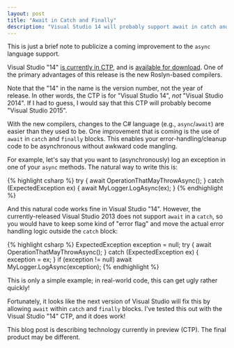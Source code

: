 ```yaml
---
layout: post
title: "Await in Catch and Finally"
description: "Visual Studio 14 will probably support await in catch and finally blocks."
---
```


This is just a brief note to publicize a coming improvement to the `async` language support.

Visual Studio "14" [is currently in CTP](https://docs.microsoft.com/en-us/archive/blogs/somasegar/visual-studio-14-ctp?WT.mc_id=DT-MVP-5000058), and is [available for download](http://www.visualstudio.com/en-us/downloads/visual-studio-14-ctp-vs). One of the primary advantages of this release is the new Roslyn-based compilers.

<div class="alert alert-info" markdown="1">
<i class="fa fa-hand-o-right fa-2x pull-left"></i>

Note that the "14" in the name is the version number, not the year of release. In other words, the CTP is for "Visual Studio 14", _not_ "Visual Studio 2014". If I had to guess, I would say that this CTP will probably become "Visual Studio 2015".
</div>

With the new compilers, changes to the C# language (e.g., `async`/`await`) are easier than they used to be. One improvement that is coming is the use of `await` in `catch` and `finally` blocks. This enables your error-handling/cleanup code to be asynchronous without awkward code mangling.

For example, let's say that you want to (asynchronously) log an exception in one of your `async` methods. The natural way to write this is:

{% highlight csharp %}
try
{
  await OperationThatMayThrowAsync();
}
catch (ExpectedException ex)
{
  await MyLogger.LogAsync(ex);
}
{% endhighlight %}

And this natural code works fine in Visual Studio "14". However, the currently-released Visual Studio 2013 does not support `await` in a `catch`, so you would have to keep some kind of "error flag" and move the actual error handling logic outside the `catch` block:

{% highlight csharp %}
ExpectedException exception = null;
try
{
  await OperationThatMayThrowAsync();
}
catch (ExpectedException ex)
{
  exception = ex;
}
if (exception != null)
  await MyLogger.LogAsync(exception);
{% endhighlight %}

This is only a simple example; in real-world code, this can get ugly rather quickly!

Fortunately, it looks like the next version of Visual Studio will fix this by allowing `await` within `catch` and `finally` blocks. I've tested this out with the Visual Studio "14" CTP, and it does work!

<div class="alert alert-danger" markdown="1">
<i class="fa fa-exclamation-triangle fa-2x pull-left"></i>

This blog post is describing technology currently in preview (CTP). The final product may be different.
</div>
